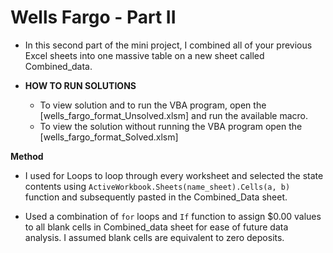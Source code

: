 # Wells Fargo - Part II

* In this second part of the mini project, I combined all of your previous Excel sheets into one massive table on a new sheet called Combined_data.

* **HOW TO RUN SOLUTIONS**

  * To view solution and to run the VBA program, open the [wells_fargo_format_Unsolved.xlsm] and run the available macro. 
  * To view the solution without running the VBA program open the [wells_fargo_format_Solved.xlsm] 

**Method**

* I used for Loops to loop through every worksheet and selected the state contents using `ActiveWorkbook.Sheets(name_sheet).Cells(a, b)` function and subsequently pasted in the Combined_Data sheet.

* Used a combination of `for` loops and `If` function to assign $0.00 values to all blank cells in Combined_data sheet for ease of future data analysis. I assumed blank cells are equivalent to zero deposits.
